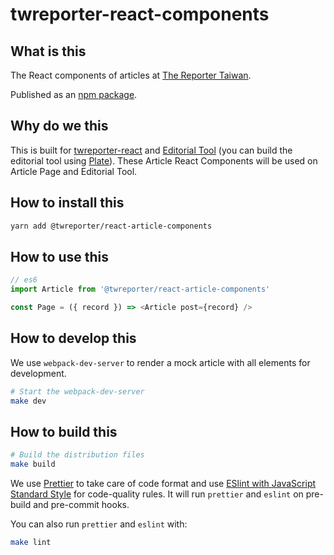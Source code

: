# twreporter-react-components

## What is this

The React components of articles at [The Reporter Taiwan](https://www.twreporter.org).

Published as an [npm package](https://www.npmjs.com/package/@twreporter/react-article-components).

## Why do we this

This is built for [twreporter-react](https://github.com/twreporter/twreporter-react) and [Editorial Tool](https://github.com/twreporter/keystone) (you can build the editorial tool using [Plate](https://github.com/twreporter/plate)).
These Article React Components will be used on Article Page and Editorial Tool.

## How to install this

```bash
yarn add @twreporter/react-article-components
```

## How to use this

```javascript
// es6
import Article from '@twreporter/react-article-components'

const Page = ({ record }) => <Article post={record} />
```

## How to develop this

We use `webpack-dev-server` to render a mock article with all elements for development.

```bash
# Start the webpack-dev-server
make dev
```

## How to build this

```bash
# Build the distribution files
make build
```

We use [Prettier](https://prettier.io/) to take care of code format and use [ESlint with JavaScript Standard Style](https://github.com/standard/eslint-config-standard) for code-quality rules. It will run `prettier` and `eslint` on pre-build and pre-commit hooks.

You can also run `prettier` and `eslint` with:

```bash
make lint
```
